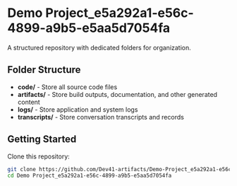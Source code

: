# Demo Project_e5a292a1-e56c-4899-a9b5-e5aa5d7054fa
A structured repository with dedicated folders for organization.

## Folder Structure

- **code/** - Store all source code files
- **artifacts/** - Store build outputs, documentation, and other generated content
- **logs/** - Store application and system logs
- **transcripts/** - Store conversation transcripts and records

## Getting Started

Clone this repository:
```bash
git clone https://github.com/Dev41-artifacts/Demo-Project_e5a292a1-e56c-4899-a9b5-e5aa5d7054fa
cd Demo Project_e5a292a1-e56c-4899-a9b5-e5aa5d7054fa
```
